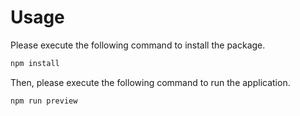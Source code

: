 # Usage

Please execute the following command to install the package.

```bash
npm install
```

Then, please execute the following command to run the application.

```bash
npm run preview
```